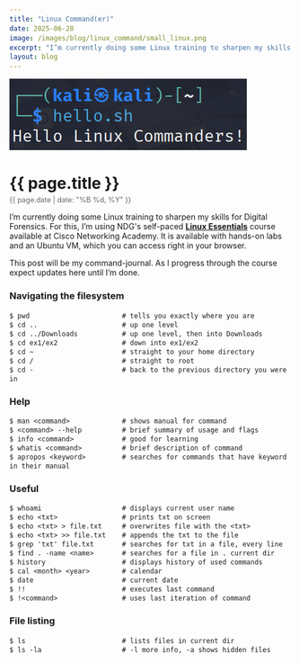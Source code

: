 ```yaml
---
title: "Linux Command(er)"
date: 2025-06-28
image: /images/blog/linux_command/small_linux.png
excerpt: "I’m currently doing some Linux training to sharpen my skills for Digital Forensics. For this, I’m using NDG's self-paced Linux Essentials course available at Cisco Networking Academy. It is available with hands-on labs and an Ubuntu VM, which you can access right in your browser."
layout: blog
---
```

<img src="/images/blog/linux_command/banner_linux.png" alt="Linux Commander" class="responsive-image">
<h1 style="margin-bottom: 5px;">{{ page.title }}</h1>
<p style="font-size: 0.9em; color: #666; margin-top: 0;">{{ page.date | date: "%B %d, %Y" }}</p>

I’m currently doing some Linux training to sharpen my skills for Digital Forensics. For this, I’m using NDG's self-paced [**Linux Essentials**](https://www.netacad.com/courses/linux-essentials?courseLang=en-US) course available at Cisco Networking Academy. It is available with hands-on labs and an Ubuntu VM, which you can access right in your browser.

This post will be my command-journal. As I progress through the course expect updates here until I’m done.

### Navigating the filesystem
```shell
$ pwd                       # tells you exactly where you are
$ cd ..                     # up one level
$ cd ../Downloads           # up one level, then into Downloads
$ cd ex1/ex2                # down into ex1/ex2
$ cd ~                      # straight to your home directory
$ cd /                      # straight to root
$ cd -                      # back to the previous directory you were in
```

### Help
```shell
$ man <command>             # shows manual for command
$ <command> --help          # brief summary of usage and flags
$ info <command>            # good for learning
$ whatis <command>          # brief description of command
$ apropos <keyword>         # searches for commands that have keyword in their manual
```

### Useful
```shell
$ whoami                    # displays current user name
$ echo <txt>                # prints txt on screen 
$ echo <txt> > file.txt     # overwrites file with the <txt>
$ echo <txt> >> file.txt    # appends the txt to the file
$ grep 'txt' file.txt       # searches for txt in a file, every line
$ find . -name <name>       # searches for a file in . current dir
$ history                   # displays history of used commands
$ cal <month> <year>        # calendar
$ date                      # current date
$ !!                        # executes last command
$ !<command>                # uses last iteration of command
```

### File listing
```shell
$ ls                        # lists files in current dir
$ ls -la                    # -l more info, -a shows hidden files
```
